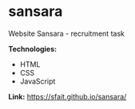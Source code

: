 # sansara
Website Sansara - recruitment task

**Technologies:**
* HTML
* CSS
* JavaScript

**Link:** https://sfait.github.io/sansara/
